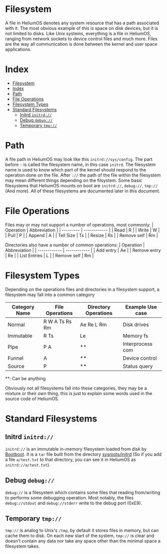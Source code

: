 # Filesystem
A file in HeliumOS denotes any system resource that has a path associated with
it. The most obvious example of this is space on disk devices, but it is not
limited to disks. Like Unix systems, everything is a file in HeliumOS, ranging
from network sockets to device control files and much more. Files are the way
all communication is done between the kernel and user space applications.

# Index
- [Filesystem](#filesystem)
- [Index](#index)
- [Path](#path)
- [File Operations](#file-operations)
- [Filesystem Types](#filesystem-types)
- [Standard Filesystems](#standard-filesystems)
  - [Initrd `initrd://`](#initrd-initrd)
  - [Debug `debug://`](#debug-debug)
  - [Temporary `tmp://`](#temporary-tmp)

# Path
A file path in HeliumOS may look like this `initrd://sys/config`. The part
before `:` is called the filesystem name, in this case `initrd`. The filesystem
name is used to know which part of the kernel should respond to the operation
done on the file. After `://` the path of the file within the filesystem may
mean different things depending on the filsystem. Some basic filesystems that
HeliumOS mounts on boot are `initrd://`, `debug://`, `tmp://` (And more). All
of these filesystems are documented later in this document.

# File Operations
Files may or may not support a number of operations, most commonly:
| Operation   | Abbreviation |
| ---------   | ------------ |
| Read        | R            |
| Write       | W            |
| Pull        | P            |
| Append      | A            |
| Tell Size   | Ts           |
| Resize      | Rs           |
| Remove self | Rm           |

Directories also have a number of common operations:
| Operation    | Abbreviation |
| ------------ | ------------ |
| Add entry    | Ae           |
| Remove entry | Re           |
| List Entries | L            |
| Remove self  | Rm           |

# Filesystem Types
Depending on the operations files and directories in a filesystem support,
a filesystem may fall into a common category

| Category Name | File Operations  | Directory Operations | Example Use case |
| ------------- | ---------------- | -------------------- | ---------------- |
| Normal        | R W A Ts Rs Rm   | Ae Re L Rm           | Disk drives      |
| Immutable     | R Ts             | Le                   | Memory fs        |
| Pipe          | P A              | **                   | Interprocess com |
| Funnel        | A                | **                   | Device control   |
| Source        | P                | **                   | Status query     |

**: Can be anything

Obviously not all filesystems fall into these categories, they may be a mixture
or their own thing, this is just to explain some words used in the source code
of HeliumOS.

# Standard Filesystems
## Initrd `initrd://`
`initrd://` is an immutable in-memory filesystem loaded from disk by [Bootboot].
It is a `tar` file built from the directory [sysroots/initrd] (So if you add
a file `a/test.txt` to that directory, you can see it in HeliumOS as
`initrd://a/test.txt`).

## Debug `debug://`
`debug://` is a filesystem which contains some files that reading from/writing
to performs some debugging operation. Most notably, the files `debug://stdout`
and `debug://stderr` write to the debug port (0xE9).

## Temporary `tmp://`
`tmp://` is analog to Unix's `/tmp`, by default it stores files in memory, but
can cache them to disk. On each new start of the system, `tmp://` is clear and
doesn't contain any data nor take any space other than the minimal space a
filesystem takes.

[Bootboot]: https://gitlab.com/bztsrc/bootboot

[sysroots/initrd]: ../sysroots/initrd
